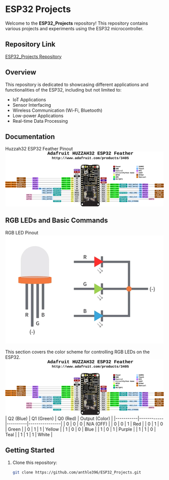 # ESP32 Projects

Welcome to the **ESP32_Projects** repository! This repository contains various projects and experiments using the ESP32 microcontroller.

## Repository Link
[ESP32_Projects Repository](https://github.com/anthle396/ESP32_Projects/tree/main)

## Overview
This repository is dedicated to showcasing different applications and functionalities of the ESP32, including but not limited to:
- IoT Applications
- Sensor Interfacing
- Wireless Communication (Wi-Fi, Bluetooth)
- Low-power Applications
- Real-time Data Processing

## Documentation
Huzzah32 ESP32 Feather Pinout
![Huzzah32_ESP32_Pinout](Documentation/Images/wireless_Adafruit_HUZZAH32_ESP32_Feather_Pinout.png)

## RGB LEDs and Basic Commands
RGB LED Pinout
![RGB_LED_Pinout](Documentation/Images/RGB_LED_Pinout.png)

This section covers the color scheme for controlling RGB LEDs on the ESP32.
![Project Overview](Documentation/Images/wireless_Adafruit_HUZZAH32_ESP32_Feather_Pinout.png)
| Q2 (Blue) | Q1 (Green) | Q0 (Red) | Output (Color) |
|-----------|------------|----------|----------------|
| 0         | 0          | 0        | N/A (OFF)      |
| 0         | 0          | 1        | Red            |
| 0         | 1          | 0        | Green          |
| 0         | 1          | 1        | Yellow         |
| 1         | 0          | 0        | Blue           |
| 1         | 0          | 1        | Purple         |
| 1         | 1          | 0        | Teal           |
| 1         | 1          | 1        | White          |



## Getting Started
1. Clone this repository:
   ```bash
   git clone https://github.com/anthle396/ESP32_Projects.git

